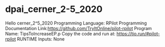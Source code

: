 # dpai_cerner_2-5_2020

Hello cerner_2^5_2020
Programming Language: RPilot
Programming Documentation Link:https://github.com/TryItOnline/pilot-rpilot
Program Name: TipsToIncreaseEP.p
Copy the code and run at: https://tio.run/#pilot-rpilot
RUNTIME Inputs: None
